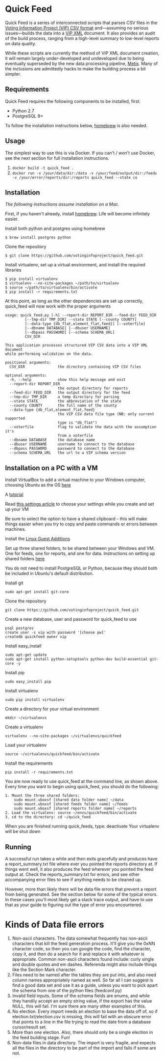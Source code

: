 # Quick Feed #
Quick Feed is a series of interconnected scripts that parses CSV files in the [Voting Information Project (VIP) CSV format](https://github.com/votinginfoproject/csv-templates) and&mdash;assuming no serious issues&mdash;builds the data into a [VIP XML](http://votinginfoproject.github.com/vip-specification) document. It also provides an audit of the build process, ranging from a high-level summary to low-level reports on data quality.

While these scripts are currently the method of VIP XML document creation, it will remain largely under-developed and undeveloped due to being eventually superseded by the new data processing pipeline, [Metis](https://github.com/votinginfoproject/Metis). Many of the inclusions are admittedly hacks to make the building process a bit simpler.

## Requirements ##
Quick Feed requires the following components to be installed, first:

* Python 2.7
* PostgreSQL 9+

To follow the installation instructions below, [homebrew](http://brew.sh/) is also needed.

## Usage ##
The simplest way to use this is via Docker. If you can't / won't use Docker, see the next section for full installation instructions.

1. `docker build -t quick_feed .`
1. `docker run -v /your/data/dir:/data -v /your/feed/output/dir:/feeds -v /your/error/reports/dir:/reports quick_feed --state co`

## Installation ##
_The following instructions assume installation on a Mac._

First, if you haven't already, install [homebrew](http://brew.sh/). Life will become infinitely easier.

Install both python and postgres using homebrew

    $ brew install postgres python

Clone the repository

    $ git clone https://github.com/votinginfoproject/quick_feed.git

Install virtualenv, set up a virtual environment, and install the required libraries

    $ pip install virtualenv
    $ virtualenv --no-site-packages ~/path/to/virtualenv
    $ source ~/path/to/virtualenv/bin/activate
    $ pip install -r requirements.txt

At this point, as long as the other dependencies are set up correctly, quick_feed will now work with the proper arguments

    usage: quick_feed.py [-h] --report-dir REPORT_DIR --feed-dir FEED_DIR
			 [--tmp-dir TMP_DIR] --state STATE [--county COUNTY]
			 [--data-type {db_flat,element_flat,feed}] [--voterfile]
			 [--dbname DATABASE] [--dbuser USERNAME]
			 [--dbpass PASSWORD] [--schema SCHEMA_URL]
			 CSV_DIR

    This application processes structured VIP CSV data into a VIP XML document
    while performing validation on the data.

    positional arguments:
      CSV_DIR               the directory containing VIP CSV files

    optional arguments:
      -h, --help            show this help message and exit
      --report-dir REPORT_DIR
                            the output directory for reports
      --feed-dir FEED_DIR   the output directory for the feed
      --tmp-dir TMP_DIR     a temp directory for parsing
      --state STATE         the abbreviation of the state
      --county COUNTY       the full name of the county
      --data-type {db_flat,element_flat,feed}
                            the VIP CSV data file type (NB: only current supported
                            type is "db_flat")
      --voterfile           flag to validate the data with the assumption it's
                            from a voterfile
      --dbname DATABASE     the database name
      --dbuser USERNAME     username to connect to the database
      --dbpass PASSWORD     password to connect to the database
      --schema SCHEMA_URL   the url to a VIP schema version
      
## Installation on a PC with a VM ##
Install VirtualBox to add a virtual machine to your Windows computer, choosing Ubuntu as the OS [here](http://www.oracle.com/technetwork/server-storage/virtualbox/downloads/index.html#vbox)

A [tutorial](http://www.psychocats.net/ubuntu/virtualbox)

Read [this settings article](http://blog.jdpfu.com/2012/09/14/solution-for-slow-ubuntu-in-virtualbox) to choose your settings while you create and set up your VM

Be sure to select the option to have a shared clipboard - this will make things easier when you try to copy and paste commands or errors between machines.

Install the [Linux Guest Additions](https://forums.virtualbox.org/viewtopic.php?t=15679)

Set up three shared folders, to be shared between your Windows and VM. One for feeds, one for reports, and one for data.
Instructions on setting up shared folders [here](https://forums.virtualbox.org/viewtopic.php?t=15868)

You do not need to install PostgreSQL or Python, because they should both be included in Ubuntu's default distribution.

Install git

	sudo apt-get install git-core

Clone the repository

	git clone https://github.com/votinginfoproject/quick_feed.git
	
Create a new database, user and password for quick_feed to use

	psql postgres
	create user -s vip with password '[choose pw]'
	createdb quickfeed owner vip
	
Install easy_install

	sudo apt-get update
	sudo apt-get install python-setuptools python-dev build-essential git-core -y
	
Install pip

	sudo easy_install pip
	
Install virtualenv

	sudo pip install virtualenv 
	
Create a directory for your virtual environment

	mkdir ~/virtualenvs
	
Create a virtualenv

	virtualenv --no-site-packages ~/virtualenvs/quickfeed
	
Load your virtualenv

	source ~/virtualenvs/quickfeed/bin/activate
	
Install the requirements

	pip install -r requirements.txt
	
You are now ready to use quick_feed at the command line, as shown above. Every time you want to begin using quick_feed, you should do the following:

	1. Mount the three shared folders: 
		sudo mount.vboxsf [shared data folder name] ~/data
		sudo mount.vboxsf [shared feeds folder name] ~/feeds
		sudo mount.vboxsf [shared reports folder name] ~/reports
	2. Load the virtualenv: source ~/envs/quickfeed/bin/activate
	3. cd to the directory: cd ~/quick_feed
	
When you are finished running quick_feeds, type: deactivate 
Your virtualenv will be shut down

## Running ##
A successful run takes a while and then exits gracefully and produces have a report_summary.txt file where ever you pointed the reports directory at. If things went well, it also produces the feed wherever you pointed the feed output at. Check the reports_summary.txt for errors, and see other accompanying error files to see if anything needs to be cleaned up.

However, more than likely there will be data file errors that prevent a report from being generated. See the section below for some of the typical errors. In these cases you'll most likely get a stack trace output, and have to use that as your guide to figuring out the type of error you encountered.

# Kinds of Data file errors
1. Non-ascii characters. The data somewhat frequently has non-ascii characters that kill the feed generation process. It'll give you the 0xNN character code, so then you can google the code, find the character, copy it, and then do a search for it and replace it with whatever is appropriate. Common non-ascii characters found include: curly single and double quotes and em dashes. Referenda might also include things like the Section Mark character.
2. Files need to be named after the tables they are put into, and also need column names appropriately named as well. So far all I can suggest is find a good data set and use it as a guide, unless you want to pick apart the schema from one of the python files (feedconf.py)
3. Invalid field inputs. Some of the schema fields are enums, and while they handily accept an empty string value, if the export has the value NULL, this will fail. I'm sure there are many other examples of this.
4. No election. Every import needs an election to base the data off of, so if election.txt/election.csv is missing, this will fail with an obscure error that points to a line in the file trying to read the date from a database cursor/result set.
5. More than one election. Also, there should only be a single election in the feed building stage. Fun!
6. Non-data files in data directory. The import is very fragile, and expects all the files in the directory to be part of the import and fails if some are not.



